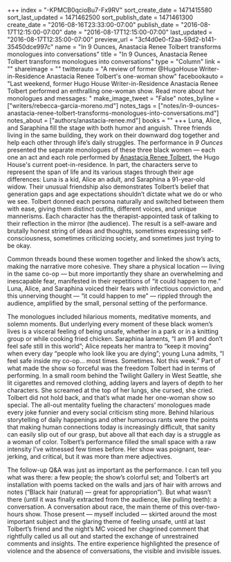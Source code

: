+++
index = "-KPMCB0qcioBu7-Fx9RV"
sort_create_date = 1471415580
sort_last_updated = 1471462500
sort_publish_date = 1471461300
create_date = "2016-08-16T23:33:00-07:00"
publish_date = "2016-08-17T12:15:00-07:00"
date = "2016-08-17T12:15:00-07:00"
last_updated = "2016-08-17T12:35:00-07:00"
preview_url = "3cf4d0e0-f2aa-59d2-b141-35450dce997c"
name = "In 9 Ounces, Anastacia Renee Tolbert transforms monologues into conversations"
title = "In 9 Ounces, Anastacia Renee Tolbert transforms monologues into conversations"
type = "Column"
link = ""
shareimage = ""
twitterauto = "A review of former @HugoHouse Writer-in-Residence Anastacia Renee Tolbert's one-woman show"
facebookauto = "Last weekend, former Hugo House Writer-in-Residence Anastacia Renee Tolbert performed an enthralling one-woman show. Read more about her monologues and messages: "
make_image_tweet = "False"
notes_byline = ["writers/rebecca-garcia-moreno.md"]
notes_tags = ["notes/in-9-ounces-anastacia-renee-tolbert-transforms-monologues-into-conversations.md"]
notes_about = ["authors/anastacia-renee.md"]
books = ""
+++
Luna, Alice, and Saraphina fill the stage with both humor and anguish. Three friends living in the same building, they work on their downward dog together and help each other through life’s daily struggles. The performance in _9 Ounces_ presented the separate monologues of these three black women — each one an act and each role performed by [Anastacia Renee Tolbert](http://indigoa.wix.com/main), the Hugo House's current poet-in-residence. In part, the characters serve to represent the span of life and its various stages through their age differences: Luna is a kid, Alice an adult, and Saraphina a 91-year-old widow. Their unusual friendship also demonstrates Tolbert’s belief that generation gaps and age expectations shouldn’t dictate what we do or who we see. Tolbert donned each persona naturally and switched between them with ease, giving them distinct outfits, different voices, and unique mannerisms. Each character has the therapist-appointed task of talking to their reflection in the mirror (the audience). The result is a self-aware and brutally honest string of ideas and thoughts, sometimes expressing self-consciousness, sometimes criticizing society, and sometimes just trying to be okay. 

Common threads bound these women together and linked the show’s acts, making the narrative more cohesive. They share a physical location — living in the same co-op — but more importantly they share an overwhelming and inescapable fear, manifested in their repetitions of “it could happen to me.” Luna, Alice, and Saraphina voiced their fears with infectious conviction, and this unnerving thought — “it could happen to me” — rippled through the audience, amplified by the small, personal setting of the performance. 

The monologues included hilarious moments, meditative moments, and solemn moments. But underlying every moment of these black women’s lives is a visceral feeling of being unsafe, whether in a park or in a knitting group or while cooking fried chicken. Saraphina laments, “I am 91 and don’t feel safe still in this world”; Alice repeats her mantra to “keep it moving” when every day “people who look like you are dying”; young Luna admits, “I feel safe inside my co-op… most times. Sometimes. Not this week.” Part of what made the show so forceful was the freedom Tolbert had in terms of performing. In a small room behind the Twilight Gallery in West Seattle, she lit cigarettes and removed clothing, adding layers and layers of depth to her characters. She screamed at the top of her lungs, she cursed, she cried. Tolbert did not hold back, and that’s what made her one-woman show so special. The all-out mentality fueling the characters’ monologues made every joke funnier and every social criticism sting more. Behind hilarious storytelling of daily happenings and other humorous rants were the points that making human connections today is increasingly difficult, that sanity can easily slip out of our grasp, but above all that each day is a struggle as a woman of color. Tolbert’s performance filled the small space with a raw intensity I’ve witnessed few times before. Her show was poignant, tear-jerking, and critical, but it was more than mere adjectives.

The follow-up Q&A was just as important as the performance. I can tell you what was there: a few people; the show’s colorful set; and Tolbert’s art installation with poems tacked on the walls and jars of hair with arrows and notes (“Black hair (natural) — great for appropriation”). But what wasn’t there (until it was finally extracted from the audience, like pulling teeth): a conversation. A conversation about race, the main theme of this over-two-hours show. Those present — myself included — skirted around the most important subject and the glaring theme of feeling unsafe, until at last Tolbert’s friend and the night’s MC voiced her chagrined comment that rightfully called us all out and started the exchange of unrestrained comments and insights. The entire experience highlighted the presence of violence and the absence of conversations, the visible and invisible issues.